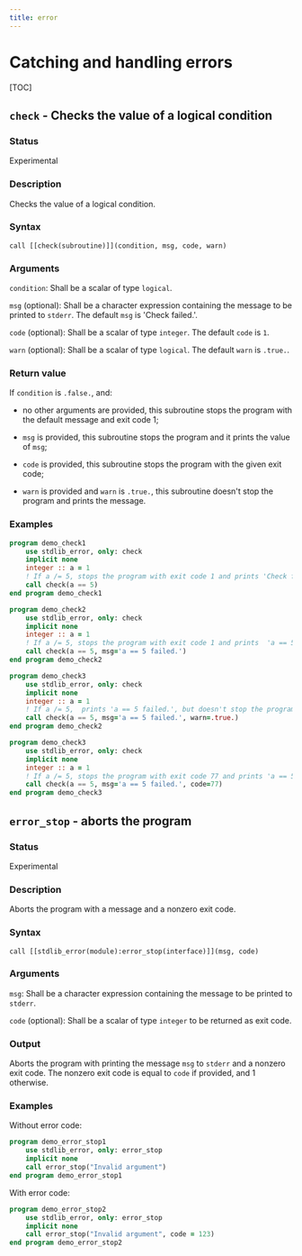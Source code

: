 ```yaml
---
title: error
---
```


# Catching and handling errors

[TOC]

## `check` - Checks the value of a logical condition

### Status

Experimental

### Description

Checks the value of a logical condition.

### Syntax

`call [[check(subroutine)]](condition, msg, code, warn)`


### Arguments

`condition`: Shall be a scalar of type `logical`.

`msg` (optional): Shall be a character expression containing the message to be printed to `stderr`. The default `msg` is 'Check failed.'.

`code` (optional): Shall be a scalar of type `integer`. The default `code` is `1`.

`warn` (optional): Shall be a scalar of type `logical`. The default `warn` is `.true.`.

### Return value

If `condition` is `.false.`, and:

 * no other arguments are provided, this subroutine stops the program with the default message and exit code 1;

 * `msg` is provided, this subroutine stops the program and it prints the value of `msg`;

 * `code` is provided, this subroutine stops the program with the given exit code;

 * `warn` is provided and `warn` is `.true.`, this subroutine doesn't stop the program and prints the message.

### Examples

```fortran
program demo_check1
    use stdlib_error, only: check
    implicit none
    integer :: a = 1
    ! If a /= 5, stops the program with exit code 1 and prints 'Check failed.'
    call check(a == 5)
end program demo_check1
```
```fortran
program demo_check2
    use stdlib_error, only: check
    implicit none
    integer :: a = 1
    ! If a /= 5, stops the program with exit code 1 and prints  'a == 5 failed.'
    call check(a == 5, msg='a == 5 failed.')
end program demo_check2
```
```fortran
program demo_check3
    use stdlib_error, only: check
    implicit none
    integer :: a = 1
    ! If a /= 5,  prints 'a == 5 failed.', but doesn't stop the program.
    call check(a == 5, msg='a == 5 failed.', warn=.true.)
end program demo_check2
```
```fortran
program demo_check3
    use stdlib_error, only: check
    implicit none
    integer :: a = 1
    ! If a /= 5, stops the program with exit code 77 and prints 'a == 5 failed.'
    call check(a == 5, msg='a == 5 failed.', code=77)
end program demo_check3
```

## `error_stop` - aborts the program

### Status

Experimental

### Description

Aborts the program with a message and a nonzero exit code.

### Syntax

`call [[stdlib_error(module):error_stop(interface)]](msg, code)`

### Arguments

`msg`: Shall be a character expression containing the message to be printed to `stderr`.

`code` (optional): Shall be a scalar of type `integer` to be returned as exit code.

### Output

Aborts the program with printing the message `msg` to `stderr` and a nonzero exit code. The nonzero exit code is equal to `code` if provided, and 1 otherwise.

### Examples

Without error code:

```fortran
program demo_error_stop1
    use stdlib_error, only: error_stop
    implicit none
    call error_stop("Invalid argument")
end program demo_error_stop1
```

With error code:

```fortran
program demo_error_stop2
    use stdlib_error, only: error_stop
    implicit none
    call error_stop("Invalid argument", code = 123)
end program demo_error_stop2
```
